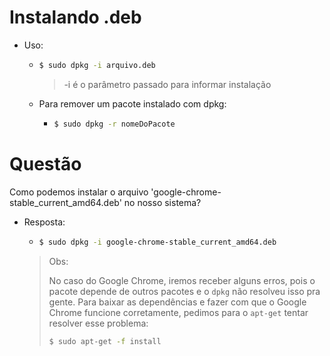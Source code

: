 # Instalando .deb

- Uso: 

  - ```bash
    $ sudo dpkg -i arquivo.deb
    ```

    > -i é o parâmetro passado para informar instalação

  - Para remover um pacote instalado com dpkg:

    - ```bash
      $ sudo dpkg -r nomeDoPacote
      ```



# Questão 

Como podemos instalar o arquivo 'google-chrome-stable_current_amd64.deb' no nosso sistema?

- Resposta: 

  - ```bash
    $ sudo dpkg -i google-chrome-stable_current_amd64.deb
    ```

  > Obs:
  >
  > No caso do Google Chrome, iremos receber alguns erros, pois o pacote depende de outros pacotes e o `dpkg` não resolveu isso pra gente. Para baixar as dependências e fazer com que o Google Chrome funcione corretamente, pedimos para o `apt-get` tentar resolver esse problema:
  >
  > ```bash
  > $ sudo apt-get -f install
  > ```

